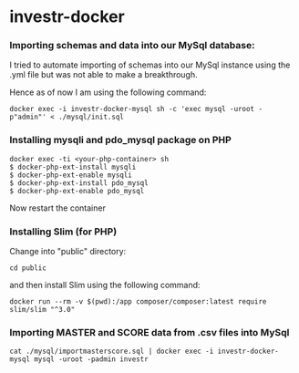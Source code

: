 # investr-docker

### Importing schemas and data into our MySql database:

I tried to automate importing of schemas into our MySql instance using the .yml file but was not able to make a breakthrough.

Hence as of now I am using the following command:

`docker exec -i investr-docker-mysql sh -c 'exec mysql -uroot -p"admin"' < ./mysql/init.sql`

### Installing mysqli and pdo_mysql package on PHP
```
docker exec -ti <your-php-container> sh
$ docker-php-ext-install mysqli
$ docker-php-ext-enable mysqli
$ docker-php-ext-install pdo_mysql
$ docker-php-ext-enable pdo_mysql 
```
Now restart the container

### Installing Slim (for PHP)
Change into "public" directory: 

`cd public`

and then install Slim using the following command:

`docker run --rm -v $(pwd):/app composer/composer:latest require slim/slim "^3.0"`

### Importing MASTER and SCORE data from .csv files into MySql

`cat ./mysql/importmasterscore.sql | docker exec -i investr-docker-mysql mysql -uroot -padmin investr`
